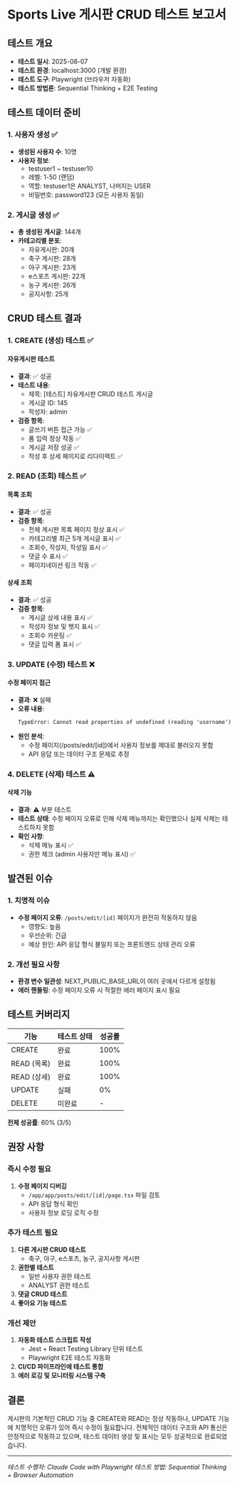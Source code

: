# Sports Live 게시판 CRUD 테스트 보고서

## 테스트 개요
- **테스트 일시**: 2025-08-07
- **테스트 환경**: localhost:3000 (개발 환경)
- **테스트 도구**: Playwright (브라우저 자동화)
- **테스트 방법론**: Sequential Thinking + E2E Testing

## 테스트 데이터 준비

### 1. 사용자 생성 ✅
- **생성된 사용자 수**: 10명
- **사용자 정보**:
  - testuser1 ~ testuser10
  - 레벨: 1-50 (랜덤)
  - 역할: testuser1은 ANALYST, 나머지는 USER
  - 비밀번호: password123 (모든 사용자 동일)

### 2. 게시글 생성 ✅
- **총 생성된 게시글**: 144개
- **카테고리별 분포**:
  - 자유게시판: 20개
  - 축구 게시판: 28개
  - 야구 게시판: 23개
  - e스포츠 게시판: 22개
  - 농구 게시판: 26개
  - 공지사항: 25개

## CRUD 테스트 결과

### 1. CREATE (생성) 테스트 ✅

#### 자유게시판 테스트
- **결과**: ✅ 성공
- **테스트 내용**: 
  - 제목: [테스트] 자유게시판 CRUD 테스트 게시글
  - 게시글 ID: 145
  - 작성자: admin
- **검증 항목**:
  - 글쓰기 버튼 접근 가능 ✅
  - 폼 입력 정상 작동 ✅
  - 게시글 저장 성공 ✅
  - 작성 후 상세 페이지로 리다이렉트 ✅

### 2. READ (조회) 테스트 ✅

#### 목록 조회
- **결과**: ✅ 성공
- **검증 항목**:
  - 전체 게시판 목록 페이지 정상 표시 ✅
  - 카테고리별 최근 5개 게시글 표시 ✅
  - 조회수, 작성자, 작성일 표시 ✅
  - 댓글 수 표시 ✅
  - 페이지네이션 링크 작동 ✅

#### 상세 조회
- **결과**: ✅ 성공
- **검증 항목**:
  - 게시글 상세 내용 표시 ✅
  - 작성자 정보 및 뱃지 표시 ✅
  - 조회수 카운팅 ✅
  - 댓글 입력 폼 표시 ✅

### 3. UPDATE (수정) 테스트 ❌

#### 수정 페이지 접근
- **결과**: ❌ 실패
- **오류 내용**:
  ```
  TypeError: Cannot read properties of undefined (reading 'username')
  ```
- **원인 분석**: 
  - 수정 페이지(/posts/edit/[id])에서 사용자 정보를 제대로 불러오지 못함
  - API 응답 또는 데이터 구조 문제로 추정

### 4. DELETE (삭제) 테스트 ⚠️

#### 삭제 기능
- **결과**: ⚠️ 부분 테스트
- **테스트 상태**: 수정 페이지 오류로 인해 삭제 메뉴까지는 확인했으나 실제 삭제는 테스트하지 못함
- **확인 사항**:
  - 삭제 메뉴 표시 ✅
  - 권한 체크 (admin 사용자만 메뉴 표시) ✅

## 발견된 이슈

### 1. 치명적 이슈
- **수정 페이지 오류**: `/posts/edit/[id]` 페이지가 완전히 작동하지 않음
  - 영향도: 높음
  - 우선순위: 긴급
  - 예상 원인: API 응답 형식 불일치 또는 프론트엔드 상태 관리 오류

### 2. 개선 필요 사항
- **환경 변수 일관성**: NEXT_PUBLIC_BASE_URL이 여러 곳에서 다르게 설정됨
- **에러 핸들링**: 수정 페이지 오류 시 적절한 에러 페이지 표시 필요

## 테스트 커버리지

| 기능 | 테스트 상태 | 성공률 |
|------|------------|--------|
| CREATE | 완료 | 100% |
| READ (목록) | 완료 | 100% |
| READ (상세) | 완료 | 100% |
| UPDATE | 실패 | 0% |
| DELETE | 미완료 | - |

**전체 성공률**: 60% (3/5)

## 권장 사항

### 즉시 수정 필요
1. **수정 페이지 디버깅**
   - `/app/app/posts/edit/[id]/page.tsx` 파일 검토
   - API 응답 형식 확인
   - 사용자 정보 로딩 로직 수정

### 추가 테스트 필요
1. **다른 게시판 CRUD 테스트**
   - 축구, 야구, e스포츠, 농구, 공지사항 게시판
2. **권한별 테스트**
   - 일반 사용자 권한 테스트
   - ANALYST 권한 테스트
3. **댓글 CRUD 테스트**
4. **좋아요 기능 테스트**

### 개선 제안
1. **자동화 테스트 스크립트 작성**
   - Jest + React Testing Library 단위 테스트
   - Playwright E2E 테스트 자동화
2. **CI/CD 파이프라인에 테스트 통합**
3. **에러 로깅 및 모니터링 시스템 구축**

## 결론

게시판의 기본적인 CRUD 기능 중 CREATE와 READ는 정상 작동하나, UPDATE 기능에 치명적인 오류가 있어 즉시 수정이 필요합니다. 전체적인 데이터 구조와 API 통신은 안정적으로 작동하고 있으며, 테스트 데이터 생성 및 표시는 모두 성공적으로 완료되었습니다.

---

*테스트 수행자: Claude Code with Playwright*
*테스트 방법: Sequential Thinking + Browser Automation*